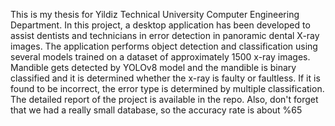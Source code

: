 This is my thesis for Yildiz Technical University Computer Engineering Department. 
In this project, a desktop application has been developed to assist dentists and technicians in error detection in panoramic dental X-ray images. 
The application performs object detection and classification using several models trained on a dataset of approximately 1500 x-ray images. Mandible gets detected by YOLOv8 model and the mandible is binary classified and it is determined whether the x-ray is faulty or faultless. If it is found to be incorrect, the error type is determined by multiple classification. 
The detailed report of the project is available in the repo. Also, don't forget that we had a really small database, so the accuracy rate is about %65
